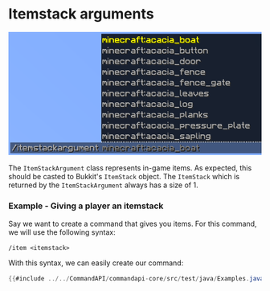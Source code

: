# Itemstack arguments

![](./images/arguments/itemstack.png)

The `ItemStackArgument` class represents in-game items. As expected, this should be casted to Bukkit's `ItemStack` object. The `ItemStack` which is returned by the `ItemStackArgument` always has a size of 1.

<div class="example">

### Example - Giving a player an itemstack

Say we want to create a command that gives you items. For this command, we will use the following syntax:

```mccmd
/item <itemstack>
```

With this syntax, we can easily create our command:

```java
{{#include ../../CommandAPI/commandapi-core/src/test/java/Examples.java:itemstackarguments}}
```

</div>